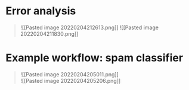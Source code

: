 
# Error analysis
>![[Pasted image 20220204212613.png]]
>![[Pasted image 20220204211830.png]]

# Example workflow: spam classifier
>![[Pasted image 20220204205011.png]]	
>![[Pasted image 20220204205206.png]]